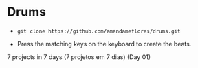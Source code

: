 # Drums 

- `git clone https://github.com/amandameflores/drums.git`

- Press the matching keys on the keyboard to create the beats.

7 projects in 7 days (7 projetos em 7 dias) (Day 01)



